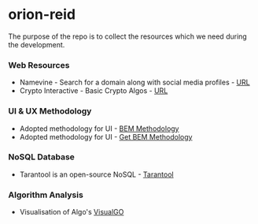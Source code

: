 # orion-reid

The purpose of the repo is to collect the resources which we need during the development.

### Web Resources

* Namevine - Search for a domain along with social media profiles - [URL](https://namevine.com)
* Crypto Interactive - Basic Crypto Algos - [URL](http://crypto.interactive-maths.com)

### UI & UX Methodology

* Adopted methodology for UI - [BEM Methodology](https://en.bem.info/methodology/quick-start/)
* Adopted methodology for UI - [Get BEM Methodology](http://getbem.com/introduction/)

### NoSQL Database

* Tarantool is an open-source NoSQL - [Tarantool](https://tarantool.org)


### Algorithm Analysis

* Visualisation of Algo's [VisualGO](https://visualgo.net/bn/) 
